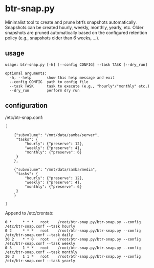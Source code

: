 # btr-snap.py
Minimalist tool to create and prune btrfs snapshots automatically.
Snapshots can be created hourly, weekly, monthly, yearly, etc.
Older snapshots are pruned automatically based on the configured retention policy (e.g., snapshots older than 6 weeks, ...).

## usage
```
usage: btr-snap.py [-h] [--config CONFIG] --task TASK [--dry_run]

optional arguments:
  -h, --help       show this help message and exit
  --config CONFIG  path to config file
  --task TASK      task to execute (e.g., "hourly"/"monthly" etc.)
  --dry_run        perform dry run
```

## configuration
/etc/btr-snap.conf:
```
[

    {"subvolume": "/mnt/data/samba/server",
     "tasks": {
         "hourly": {"preserve": 12},
         "weekly": {"preserve": 4},
         "monthly": {"preserve": 6}
     }
    },

    {"subvolume": "/mnt/data/samba/media",
     "tasks": {
         "hourly": {"preserve": 12},
         "weekly": {"preserve": 4},
         "monthly": {"preserve": 6}
     }
    }

]
```

Append to /etc/crontab:
```
0 *     * * *   root    /root/btr-snap.py/btr-snap.py --config /etc/btr-snap.conf --task hourly
0 2     * * *   root    /root/btr-snap.py/btr-snap.py --config /etc/btr-snap.conf --task daily
30 2    * * 0   root    /root/btr-snap.py/btr-snap.py --config /etc/btr-snap.conf --task weekly
0 3     1 * *   root    /root/btr-snap.py/btr-snap.py --config /etc/btr-snap.conf --task monthly
30 3    1 1 *   root    /root/btr-snap.py/btr-snap.py --config /etc/btr-snap.conf --task yearly
```

